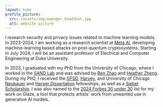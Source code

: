 ```yaml
---
layout: home
profile_picture:
  src: /assets/img/ewenger_headshot.jpg
  alt: website picture
---
```


<p>
I research security and privacy issues related to machine learning models. In 2023-2024, I am working as a research scientist at <a href="https://ai.meta.com/" target="_blank">Meta AI</a>, developing machine-learning based attacks on post-quantum cryptosystems. Starting in July 2024, I will be an assistant professor of Electrical and Computer Engineering at Duke University.

<p>
In 2023, I graduated with my PhD from the University of Chicago, where I worked in the <a href="http://sandlab.cs.uchicago.edu" target="_blank">SAND Lab</a> and was advised by <a href="http://people.cs.uchicago.edu/~ravenben/" target= "_blank">Ben Zhao</a> and <a href="http://people.cs.uchicago.edu/~htzheng/" target="_blank">Heather Zheng</a>. During my PhD, I received the <a href="https://stemfellowships.org/" target="_blank">GFSD</a>, <a href="https://msfdn.org/harveyfellows/overview/" target="_blank">Harvey</a>, and University of Chicago <a href="https://grad.uchicago.edu/fellowships/neubauer-fellows/" target="_blank">Neubauer</a> and <a href="https://physicalsciences.uchicago.edu/news/article/psd-recognizes-nine-students-with-a-william-rainey-harper-dissertation-fellowship-22/" target="_blank">Harper Dissertation</a> fellowships, as well as a <a href="https://www.siebelscholars.com/scholar-profile/3715/" target="_blank">Siebel Scholarship</a>. I was also named to the <a href="https://www.forbes.com/30-under-30/2024/consumer-technology" target="_blank">2024 Forbes 30 under 30</a> list for my work on Glaze, a tool that protects artists' work from unwanted use in generative AI models.
</p>